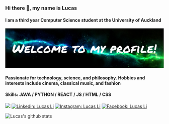 ### Hi there 👋, my name is Lucas
#### I am a third year Computer Science student at the University of Auckland
![I am GitHub Readme Generator's creator](https://raw.githubusercontent.com/lucasli233/lucasli233/main/lucasli_banner.jpg)
#### Passionate for technology, science, and philosophy. Hobbies and interests include cinema, classical music, and fashion ####
#### Skills: JAVA / PYTHON / REACT / JS / HTML / CSS ####

[![](https://img.shields.io/badge/-View_my_portfolio-orange?style=flat&logo=SitePoint&logoColor=white&link=https://lucasli233.github.io/react-portfolio/)](https://lucasli233.github.io/react-portfolio/) [![Linkedin: Lucas Li](https://img.shields.io/badge/-Fine_me_on_Linkedin-orange?style=flat&logo=Linkedin&logoColor=white&link=https://www.linkedin.com/in/lucasli233/)](https://www.linkedin.com/in/lucasli233/) [![Instagram: Lucas Li](https://img.shields.io/badge/-Find_me_on_Instagram_-orange?style=flat&logo=Instagram&logoColor=white&link=https://www.instagram.com/lucass.li_/)](https://www.instagram.com/lucass.li_/) [![Facebook: Lucas Li](https://img.shields.io/badge/-Find_me_on_Instagram_-orange?style=flat&logo=Facebook&logoColor=white&link=https://www.facebook.com/LucasShengqiLi/)](https://www.facebook.com/LucasShengqiLi/)

![Lucas's github stats](https://github-readme-stats.vercel.app/api?username=lucasli233&show_icons=true&theme=nightowl)

